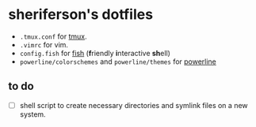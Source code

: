 # sheriferson's dotfiles

- `.tmux.conf` for [tmux](https://tmux.github.io/ "tmux").
- `.vimrc` for vim.
- `config.fish` for [fish](http://fishshell.com/ "fish shell") (**f**riendly **i**nteractive **sh**ell)
- `powerline/colorschemes` and `powerline/themes` for [powerline](https://github.com/powerline/powerline)

## to do

- [ ] shell script to create necessary directories and symlink files on a new system.
